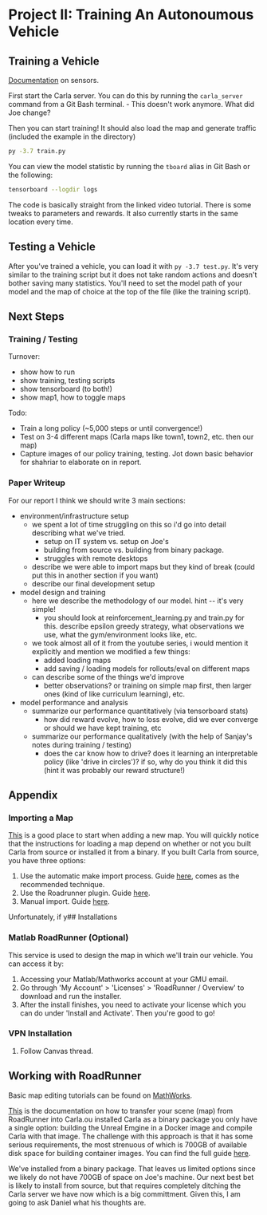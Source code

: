 # Project II: Training An Autonoumous Vehicle

## Training a Vehicle

[Documentation](https://carla.readthedocs.io/en/0.9.15/ref_sensors/#rgb-camera) on sensors.

First start the Carla server. You can do this by running the `carla_server` command from a Git Bash terminal.
    - This doesn't work anymore. What did Joe change?

Then you can start training! It should also load the map and generate traffic (included the example in the directory)

```bash
py -3.7 train.py
```

You can view the model statistic by running the `tboard` alias in Git Bash or the following:

```bash
tensorboard --logdir logs
```

The code is basically straight from the linked video tutorial. There is some tweaks to parameters and rewards. It also currently starts in the same location every time.

## Testing a Vehicle

After you've trained a vehicle, you can load it with `py -3.7 test.py`. It's very similar to the training script but it does not take random actions and doesn't bother saving many statistics. You'll need to set the model path of your model and the map of choice at the top of the file (like the training script).

## Next Steps

### Training / Testing

Turnover:
- show how to run
- show training, testing scripts
- show tensorboard (to both!)
- show map1, how to toggle maps

Todo:
- Train a long policy (~5,000 steps or until convergence!)
- Test on 3-4 different maps (Carla maps like town1, town2, etc. then our map)
- Capture images of our policy training, testing. Jot down basic behavior for shahriar to elaborate on in report.

### Paper Writeup

For our report I think we should write 3 main sections:
- environment/infrastructure setup
    - we spent a lot of time struggling on this so i'd go into detail describing what we've tried.
        - setup on IT system vs. setup on Joe's
        - building from source vs. building from binary package.
        - struggles with remote desktops
    - describe we were able to import maps but they kind of break (could put this in another section if you want)
    - describe our final development setup
- model design and training
    - here we describe the methodology of our model. hint -- it's very simple!
        - you should look at reinforcement_learning.py and train.py for this. describe epsilon greedy strategy, what observations we use, what the gym/environment looks like, etc.
    - we took almost all of it from the youtube series, i would mention it explicitly and mention we modified a few things:
        - added loading maps
        - add saving / loading models for rollouts/eval on different maps
    - can describe some of the things we'd improve
        - better observations? or training on simple map first, then larger ones (kind of like curriculum learning), etc.
- model performance and analysis
    - summarize our performance quantitatively (via tensorboard stats)
        - how did reward evolve, how to loss evolve, did we ever converge or should we have kept training, etc
    - summarize our performance qualitatively (with the help of Sanjay's notes during training / testing)
        - does the car know how to drive? does it learning an interpretable policy (like 'drive in circles')? if so, why do you think it did this (hint it was probably our reward structure!)


## Appendix

### Importing a Map

[This](https://carla.readthedocs.io/en/0.9.15/core_map/#custom-maps) is a good place to start when adding a new map. You will quickly notice that the instructions for loading a map depend on whether or not you built Carla from source or installed it from a binary. If you built Carla from source, you have three options:
1. Use the automatic make import process. Guide [here](https://carla.readthedocs.io/en/0.9.15/tuto_M_add_map_source/), comes as the recommended technique.
2. Use the Roadrunner plugin. Guide [here](https://carla.readthedocs.io/en/0.9.15/tuto_M_add_map_alternative/#roadrunner-plugin-import).
3. Manual import. Guide [here](https://carla.readthedocs.io/en/0.9.15/tuto_M_add_map_alternative/#manual-import).

Unfortunately, if y## Installations

### Matlab RoadRunner (Optional)

This service is used to design the map in which we'll train our vehicle. You can access it by:
1. Accessing your Matlab/Mathworks account at your GMU email.
2. Go through 'My Account' > 'Licenses' > 'RoadRunner / Overview' to download and run the installer.
3. After the install finishes, you need to activate your license which you can do under 'Install and Activate'. Then you're good to go!

### VPN Installation

1. Follow Canvas thread.

## Working with RoadRunner

Basic map editing tutorials can be found on [MathWorks](https://www.mathworks.com/videos/series/getting-started-with-roadrunner.html).

[This](https://carla.readthedocs.io/en/latest/tuto_M_generate_map/) is the documentation on how to transfer your scene (map) from RoadRunner into Carla.ou installed Carla as a binary package you only have a single option: building the Unreal Emgine in a Docker image and compile Carla with that image. The challenge with this approach is that it has some serious requirements, the most strenuous of which is 700GB of available disk space for building container images. You can find the full guide [here](https://carla.readthedocs.io/en/0.9.15/tuto_M_add_map_package/).

We've installed from a binary package. That leaves us limited options since we likely do not have 700GB of space on Joe's machine. Our next best bet is likely to install from source, but that requires completely ditching the Carla server we have now which is a big committment. Given this, I am going to ask Daniel what his thoughts are.

